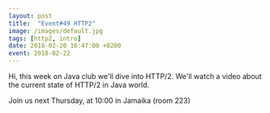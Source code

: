 ```yaml
---
layout: post
title:  "Event#49 HTTP2"
image: /images/default.jpg
tags: [http2, intro]
date: 2018-02-20 16:47:00 +0200
event: 2018-02-22
---
```


Hi, this week on Java club
we'll dive into HTTP/2. We'll watch a video about the current state of HTTP/2 in Java world.

Join us next Thursday, at 10:00 in Jamaika (room 223)

